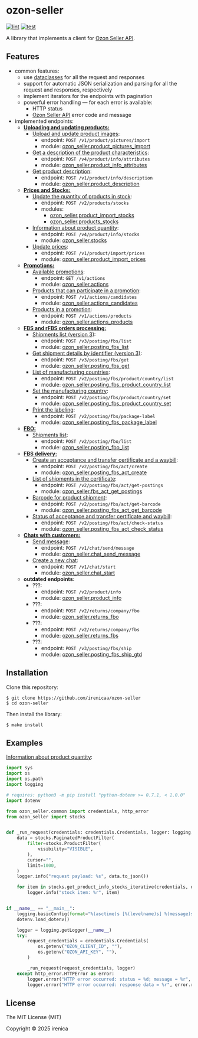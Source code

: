 # ozon-seller

[![lint](https://github.com/irenicaa/ozon-seller/actions/workflows/lint.yaml/badge.svg)](https://github.com/irenicaa/ozon-seller/actions/workflows/lint.yaml)
[![test](https://github.com/irenicaa/ozon-seller/actions/workflows/test.yaml/badge.svg)](https://github.com/irenicaa/ozon-seller/actions/workflows/test.yaml)

A library that implements a client for [Ozon Seller API](https://docs.ozon.ru/api/seller/en/).

## Features

- common features:
  - use [dataclasses](https://docs.python.org/3/library/dataclasses.html) for all the request and responses
  - support for automatic JSON serialization and parsing for all the request and responses, respectively
  - implement iterators for the endpoints with pagination
  - powerful error handling — for each error is available:
    - HTTP status
    - [Ozon Seller API](https://docs.ozon.ru/api/seller/en/) error code and message
- implemented endpoints:
  - [**Uploading and updating products:**](https://docs.ozon.ru/api/seller/en/?__rr=1#tag/ProductAPI)
    - [Upload and update product images](https://docs.ozon.ru/api/seller/en/#operation/ProductAPI_ProductImportPictures):
      - endpoint: `POST /v1/product/pictures/import`
      - module: [ozon_seller.product_pictures_import](ozon_seller/product_pictures_import.py)
    - [Get a description of the product characteristics](https://docs.ozon.ru/api/seller/en/?__rr=1#operation/ProductAPI_GetProductAttributesV4):
      - endpoint: `POST /v4/product/info/attributes`
      - module: [ozon_seller.product_info_attributes](ozon_seller/product_info_attributes.py)
    - [Get product description](https://docs.ozon.ru/api/seller/en/?__rr=1#operation/ProductAPI_GetProductInfoDescription):
      - endpoint: `POST /v1/product/info/description`
      - module: [ozon_seller.product_description](ozon_seller/product_description.py)
  - [**Prices and Stocks:**](https://docs.ozon.ru/api/seller/en/?__rr=1#tag/PricesandStocksAPI)
    - [Update the quantity of products in stock](https://docs.ozon.ru/api/seller/en/?__rr=1#operation/ProductAPI_ProductsStocksV2):
      - endpoint: `POST /v2/products/stocks`
      - modules:
        - [ozon_seller.product_import_stocks](ozon_seller/product_import_stocks.py)
        - [ozon_seller.products_stocks](ozon_seller/products_stocks.py)
    - [Information about product quantity](https://docs.ozon.ru/api/seller/en/?__rr=1#operation/ProductAPI_GetProductInfoStocks):
      - endpoint: `POST /v4/product/info/stocks`
      - module: [ozon_seller.stocks](ozon_seller/stocks.py)
    - [Update prices](https://docs.ozon.ru/api/seller/en/?__rr=1#operation/ProductAPI_ImportProductsPrices):
      - endpoint: `POST /v1/product/import/prices`
      - module: [ozon_seller.product_import_prices](ozon_seller/product_import_prices.py)
  - [**Promotions:**](https://docs.ozon.ru/api/seller/en/?__rr=1#tag/Promos)
    - [Available promotions](https://docs.ozon.ru/api/seller/en/#tag/Promos/paths/~1v1~1actions/get):
      - endpoint: `GET /v1/actions`
      - module: [ozon_seller.actions](ozon_seller/actions.py)
    - [Products that can participate in a promotion](https://docs.ozon.ru/api/seller/en/?__rr=1#operation/PromosCandidates):
      - endpoint: `POST /v1/actions/candidates`
      - module: [ozon_seller.actions_candidates](ozon_seller/actions_candidates.py)
    - [Products in a promotion](https://docs.ozon.ru/api/seller/en/?__rr=1#operation/PromosProducts):
      - endpoint: `POST /v1/actions/products`
      - module: [ozon_seller.actions_products](ozon_seller/actions_products.py)
  - [**FBS and rFBS orders processing:**](https://docs.ozon.ru/api/seller/en/?__rr=1#tag/FBS)
    - [Shipments list (version 3)](https://docs.ozon.ru/api/seller/en/?__rr=1#operation/PostingAPI_GetFbsPostingListV3):
      - endpoint: `POST /v3/posting/fbs/list`
      - module: [ozon_seller.posting_fbs_list](ozon_seller/posting_fbs_list.py)
    - [Get shipment details by identifier (version 3)](https://docs.ozon.ru/api/seller/en/?__rr=1#operation/PostingAPI_GetFbsPostingV3):
      - endpoint: `POST /v3/posting/fbs/get`
      - module: [ozon_seller.posting_fbs_get](ozon_seller/posting_fbs_get.py)
    - [List of manufacturing countries](https://docs.ozon.ru/api/seller/en/?__rr=1#operation/PostingAPI_ListCountryProductFbsPostingV2):
      - endpoint: `POST /v2/posting/fbs/product/country/list`
      - module: [ozon_seller.posting_fbs_product_country_list](ozon_seller/posting_fbs_product_country_list.py)
    - [Set the manufacturing country](https://docs.ozon.ru/api/seller/en/?__rr=1#operation/PostingAPI_SetCountryProductFbsPostingV2):
      - endpoint: `POST /v2/posting/fbs/product/country/set`
      - module: [ozon_seller.posting_fbs_product_country_set](ozon_seller/posting_fbs_product_country_set.py)
    - [Print the labeling](https://docs.ozon.ru/api/seller/en/?__rr=1#operation/PostingAPI_PostingFBSPackageLabel):
      - endpoint: `POST /v2/posting/fbs/package-label`
      - module: [ozon_seller.posting_fbs_package_label](ozon_seller/posting_fbs_package_label.py)
  - [**FBO:**](https://docs.ozon.ru/api/seller/en/?__rr=1#tag/FBO)
    - [Shipments list](https://docs.ozon.ru/api/seller/en/?__rr=1#operation/PostingAPI_GetFboPostingList):
      - endpoint: `POST /v2/posting/fbo/list`
      - module: [ozon_seller.posting_fbo_list](ozon_seller/posting_fbo_list.py)
  - [**FBS delivery:**](https://docs.ozon.ru/api/seller/en/?__rr=1#tag/DeliveryFBS)
    - [Create an acceptance and transfer certificate and a waybill](https://docs.ozon.ru/api/seller/en/?__rr=1#operation/PostingAPI_PostingFBSActCreate):
      - endpoint: `POST /v2/posting/fbs/act/create`
      - module: [ozon_seller.posting_fbs_act_create](ozon_seller/posting_fbs_act_create.py)
    - [List of shipments in the certificate](https://docs.ozon.ru/api/seller/en/?__rr=1#operation/PostingAPI_ActPostingList):
      - endpoint: `POST /v2/posting/fbs/act/get-postings`
      - module: [ozon_seller.fbs_act_get_postings](ozon_seller/fbs_act_get_postings.py)
    - [Barcode for product shipment](https://docs.ozon.ru/api/seller/en/?__rr=1#operation/PostingAPI_PostingFBSGetBarcode):
      - endpoint: `POST /v2/posting/fbs/act/get-barcode`
      - module: [ozon_seller.posting_fbs_act_get_barcode](ozon_seller/posting_fbs_act_get_barcode.py)
    - [Status of acceptance and transfer certificate and waybill](https://docs.ozon.ru/api/seller/en/?__rr=1#operation/PostingAPI_PostingFBSActCheckStatus):
      - endpoint: `POST /v2/posting/fbs/act/check-status`
      - module: [ozon_seller.posting_fbs_act_check_status](ozon_seller/posting_fbs_act_check_status.py)
  - [**Chats with customers:**](https://docs.ozon.ru/api/seller/en/?__rr=1#tag/ChatAPI)
    - [Send message](https://docs.ozon.ru/api/seller/en/?__rr=1#operation/ChatAPI_ChatSendMessage):
      - endpoint: `POST /v1/chat/send/message`
      - module: [ozon_seller.chat_send_message](ozon_seller/chat_send_message.py)
    - [Create a new chat](https://docs.ozon.ru/api/seller/en/?__rr=1#operation/ChatAPI_ChatStart):
      - endpoint: `POST /v1/chat/start`
      - module: [ozon_seller.chat_start](ozon_seller/chat_start.py)
  - **outdated endpoints:**
    - ???:
      - endpoint: `POST /v2/product/info`
      - module: [ozon_seller.product_info](ozon_seller/product_info.py)
    - ???:
      - endpoint: `POST /v2/returns/company/fbo`
      - module: [ozon_seller.returns_fbo](ozon_seller/returns_fbo.py)
    - ???:
      - endpoint: `POST /v2/returns/company/fbs`
      - module: [ozon_seller.returns_fbs](ozon_seller/returns_fbs.py)
    - ???:
      - endpoint: `POST /v3/posting/fbs/ship`
      - module: [ozon_seller.posting_fbs_ship_gtd](ozon_seller/posting_fbs_ship_gtd.py)

## Installation

Clone this repository:

```
$ git clone https://github.com/irenicaa/ozon-seller
$ cd ozon-seller
```

Then install the library:

```
$ make install
```

## Examples

[Information about product quantity](https://docs.ozon.ru/api/seller/en/?__rr=1#operation/ProductAPI_GetProductInfoStocks):

```python
import sys
import os
import os.path
import logging

# requires: python3 -m pip install "python-dotenv >= 0.7.1, < 1.0.0"
import dotenv

from ozon_seller.common import credentials, http_error
from ozon_seller import stocks


def _run_request(credentials: credentials.Credentials, logger: logging.Logger) -> None:
    data = stocks.PaginatedProductFilter(
        filter=stocks.ProductFilter(
            visibility="VISIBLE",
        ),
        cursor="",
        limit=1000,
    )
    logger.info("request payload: %s", data.to_json())

    for item in stocks.get_product_info_stocks_iterative(credentials, data):
        logger.info("stock item: %r", item)


if __name__ == "__main__":
    logging.basicConfig(format="%(asctime)s [%(levelname)s] %(message)s", level=logging.INFO)
    dotenv.load_dotenv()

    logger = logging.getLogger(__name__)
    try:
        request_credentials = credentials.Credentials(
            os.getenv("OZON_CLIENT_ID", ""),
            os.getenv("OZON_API_KEY", ""),
        )

        _run_request(request_credentials, logger)
    except http_error.HTTPError as error:
        logger.error("HTTP error occurred: status = %d; message = %r", error.status, error.message)
        logger.error("HTTP error occurred: response data = %r", error.response_data)
```

## License

The MIT License (MIT)

Copyright &copy; 2025 irenica
